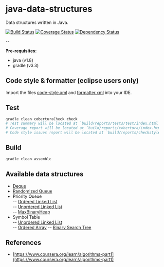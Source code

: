 # java-data-structures
Data structures written in Java.

[![Build Status](https://travis-ci.org/marioluan/java-data-structures.svg?branch=master)](https://travis-ci.org/marioluan/java-data-structures)
[![Coverage Status](https://coveralls.io/repos/github/marioluan/java-data-structures/badge.svg?branch=master)](https://coveralls.io/github/marioluan/java-data-structures?branch=master)
[![Dependency Status](https://www.versioneye.com/user/projects/5886d25de25f59003995104a/badge.svg?style=flat-square)](https://www.versioneye.com/user/projects/5886d25de25f59003995104a)

--

**Pre-requisites:**
- java (v1.8)
- gradle (v3.3)

## Code style & formatter (eclipse users only)
Import the files [code-style.xml](code-style.xml) and [formatter.xml](formatter.xml) into your IDE.

## Test
```bash
gradle clean coberturaCheck check
# Test summary will be located at `build/reports/tests/test/index.html`
# Coverage report will be located at `build/reports/cobertura/index.html`.
# Code style issues report will be located at `build/reports/checkstyle/main.html`
```

## Build
```bash
gradle clean assemble
```

## Available data structures
- [Deque](https://github.com/marioluan/java-data-structures/blob/master/src/main/java/io/github/marioluan/datastructures/Deque.java)
- [Randomized Queue](https://github.com/marioluan/java-data-structures/blob/master/src/main/java/io/github/marioluan/datastructures/RandomizedQueue.java)
- Priority Queue  
-- [Ordered Linked List](https://github.com/marioluan/java-data-structures/blob/master/src/main/java/io/github/marioluan/datastructures/MinOrderedLinkedListPriorityQueue.java)  
-- [Unordered Linked List](https://github.com/marioluan/java-data-structures/blob/master/src/main/java/io/github/marioluan/datastructures/MinUnorderedLinkedListPriorityQueue.java)  
-- [MaxBinaryHeap](https://github.com/marioluan/java-data-structures/blob/master/src/main/java/io/github/marioluan/datastructures/MaxBinaryHeap.java)
- Symbol Table  
-- [Unordered Linked List](https://github.com/marioluan/java-data-structures/blob/master/src/main/java/io/github/marioluan/datastructures/symboltable/LinkedListSymbolTable.java)  
-- [Ordered Array](https://github.com/marioluan/java-data-structures/blob/master/src/main/java/io/github/marioluan/datastructures/symboltable/ArraySymbolTable.java)
-- [Binary Search Tree](https://github.com/marioluan/java-data-structures/blob/master/src/main/java/io/github/marioluan/datastructures/symboltable/BinarySearchTree.java)
  

## References
- [https://www.coursera.org/learn/algorithms-part1](https://www.coursera.org/learn/algorithms-part1)
